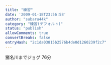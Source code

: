 ```yaml
---
title: "練習"
date: '2009-01-18T23:56:58'
author: "subaru44k"
category: "練習(デフォルト)"
status: "publish"
allowComments: true
convertBreaks: false
entryHash: "2c1da03815b2576b4de0d1260239f2c7"
---
```

猪名川までジョグ
76分
